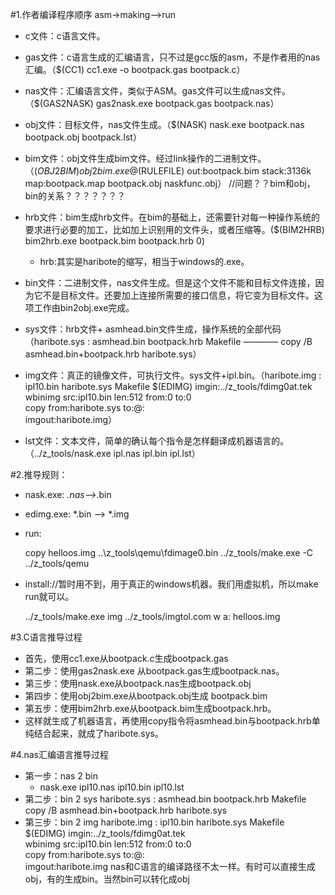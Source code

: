 #1.作者编译程序顺序
asm->making-->run

* c文件：c语言文件。
* gas文件：c语言生成的汇编语言，只不过是gcc版的asm，不是作者用的nas汇编。（$(CC1) cc1.exe -o bootpack.gas bootpack.c）
* nas文件：汇编语言文件，类似于ASM。gas文件可以生成nas文件。（$(GAS2NASK) gas2nask.exe bootpack.gas bootpack.nas）
* obj文件：目标文件，nas文件生成。（$(NASK) nask.exe bootpack.nas bootpack.obj bootpack.lst）
* bim文件：obj文件生成bim文件。经过link操作的二进制文件。（$(OBJ2BIM) obj2bim.exe @$(RULEFILE) out:bootpack.bim stack:3136k map:bootpack.map bootpack.obj naskfunc.obj）
//问题？？bim和obj，bin的关系？？？？？？？
* hrb文件：bim生成hrb文件。在bim的基础上，还需要针对每一种操作系统的要求进行必要的加工，比如加上识别用的文件头，或者压缩等。($(BIM2HRB) bim2hrb.exe bootpack.bim bootpack.hrb 0)
	* hrb:其实是haribote的缩写，相当于windows的.exe。 

* bin文件：二进制文件，nas文件生成。但是这个文件不能和目标文件连接，因为它不是目标文件。还要加上连接所需要的接口信息，将它变为目标文件。这项工作由bin2obj.exe完成。
* sys文件：hrb文件+ asmhead.bin文件生成，操作系统的全部代码（haribote.sys : asmhead.bin bootpack.hrb Makefile  ———— copy /B asmhead.bin+bootpack.hrb haribote.sys）
* img文件：真正的镜像文件，可执行文件。sys文件+ipl.bin。（haribote.img : ipl10.bin haribote.sys Makefile
    $(EDIMG)   imgin:../z_tools/fdimg0at.tek \
        wbinimg src:ipl10.bin len:512 from:0 to:0 \
        copy from:haribote.sys to:@: \
        imgout:haribote.img）

* lst文件：文本文件，简单的确认每个指令是怎样翻译成机器语言的。（../z_tools/nask.exe ipl.nas ipl.bin ipl.lst）



#2.推导规则：
* nask.exe: *.nas-->*.bin
* edimg.exe: *.bin --> *.img

* run:

    copy helloos.img ..\z_tools\qemu\fdimage0.bin
    ../z_tools/make.exe -C ../z_tools/qemu

* install://暂时用不到，用于真正的windows机器。我们用虚拟机，所以make run就可以。


    ../z_tools/make.exe img
    ../z_tools/imgtol.com w a: helloos.img
    
    
#3.C语言推导过程
* 首先，使用cc1.exe从bootpack.c生成bootpack.gas
* 第二步：使用gas2nask.exe 从bootpack.gas生成bootpack.nas。
* 第三步：使用nask.exe从bootpack.nas生成bootpack.obj
* 第四步：使用obj2bim.exe从bootpack.obj生成 bootpack.bim
* 第五步：使用bim2hrb.exe从bootpack.bim生成bootpack.hrb。
* 这样就生成了机器语言，再使用copy指令将asmhead.bin与bootpack.hrb单纯结合起来，就成了haribote.sys。

#4.nas汇编语言推导过程
* 第一步：nas 2 bin
	* nask.exe ipl10.nas ipl10.bin ipl10.lst
* 第二步：bin 2 sys
haribote.sys : asmhead.bin bootpack.hrb Makefile
    copy /B asmhead.bin+bootpack.hrb haribote.sys
* 第三步：bin 2 img
haribote.img : ipl10.bin haribote.sys Makefile
    $(EDIMG)   imgin:../z_tools/fdimg0at.tek \
        wbinimg src:ipl10.bin len:512 from:0 to:0 \
        copy from:haribote.sys to:@: \
        imgout:haribote.img
nas和C语言的编译路径不太一样。有时可以直接生成obj，有的生成bin。当然bin可以转化成obj













